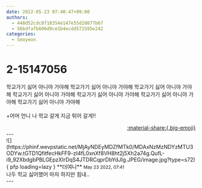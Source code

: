 ```yaml
---
date: 2022-05-23 07:40:47+09:00
authors:
  - 448d52cdc8f18354e147e55d20877b67
  - 56bdfafb606d9ce1b4ecdd572595e242
categories:
  - Seoyeon
---
```


# 2-15147056

<div class="post-container" markdown="1">
<div class="content-container md-sidebar__scrollwrap" markdown="1">

학교가기 싫어 아니야 가야해 학교가기 싫어 아니야 가야해 학교가기 싫어 아니야 가야해 학교가기 싫어 아니야 가야해 학교가기 싫어 아니야 가야해 학교가기 싫어 아니야 가야해 학교가기 싫어 아니야 가야해<br><br>+어머 언니 나 학교 갈게 지금 튀어 갈게!!

</div>
</div>

<div style="text-align: right;" markdown="1">
<a href="https://weverse.io/fromis9/fanpost/2-15147056" style="text-align: right;">:material-share:{.big-emoji}</a>
</div>
---

<div class="comments-container md-sidebar__scrollwrap" markdown="1">
<div class="comment" markdown="1">
<div class='id-container' markdown="1">
![](https://phinf.wevpstatic.net/MjAyNDEyMDZfMTk0/MDAxNzMzNDYzMTU3ODYw.tGTD1QfitfecHkFF9-zI4fL0xnXf8VH8ht2j5Xh2a74g.QufL-i9_92XbdgbPBLGEpzXIrDqS4JTDRCqprDbYdJIg.JPEG/image.jpg?type=s72){ pfp loading=lazy }
**<span class="artist">더여니</span>** <small>May 23 2022, 07:41</small><br>
</div>
<div class='comment-body' markdown="1">
나두 학교 싫어했어 마쟈 하지만 힘내..
</div>
</div>
</div>
---
